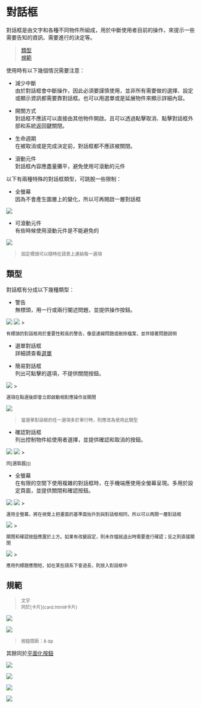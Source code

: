 # 對話框

對話框是由文字和各種不同物件所組成，用於中斷使用者目前的操作，來提示一些需要告知的資訊、需要進行的決定等。

> [類型](#類型)  
> [規範](#規範)

使用時有以下幾個情況需要注意：
* 減少中斷  
由於對話框會中斷操作，因此必須要謹慎使用，並非所有需要做的選擇、設定或顯示資訊都需要靠對話框。也可以用選單或是延展物件來顯示詳細內容。

* 開關方式  
對話框不應該可以直接由其他物件開啟。且可以透過點擊取消、點擊對話框外部和系統返回鍵關閉。

* 生命週期  
在被取消或是完成決定前，對話框都不應該被關閉。

* 滾動元件  
對話框內容應盡量攤平，避免使用可滾動的元件

以下有兩種特殊的對話框類型，可跳脫一些限制：
* 全螢幕  
因為不會產生圖層上的變化，所以可再開啟一層對話框

<img src="http://material-design.storage.googleapis.com/publish/material_v_4/material_ext_publish/0Bzhp5Z4wHba3bWxmZ1M0UTJBR0E/components_dialogs_fullscreen1.png" style="max-width:50%"/>

* 可滾動元件  
有些時候使用滾動元件是不能避免的

![](http://material-design.storage.googleapis.com/publish/material_v_4/material_ext_publish/0Bzhp5Z4wHba3T29XaVRQa0QxZkk/components_dialogs_1.png)
> <p style="font-size: 12px">固定標頭可以隨時在語意上連結每一選項</p>

## 類型
對話框有分成以下幾種類型：

* 警告   
無標頭，用一行或兩行闡述問題，並提供操作按鈕。

<img src="http://material-design.storage.googleapis.com/publish/material_v_4/material_ext_publish/0Bzhp5Z4wHba3TzFHYVlrbWF2bnM/components_alerts_1.png" style="max-width:50%"/>

<img src="http://material-design.storage.googleapis.com/publish/material_v_4/material_ext_publish/0Bzhp5Z4wHba3cGUwa0F5ekUwVms/components_dialogs_usage1.png" style="max-width:50%"/>
> <p style="font-size: 12px">有標頭的對話框用於重要性較高的警告，像是連線問題或刪除檔案，並伴隨著問題說明</p>

* 選單對話框  
詳細請查看[選單]()

* 簡易對話框  
列出可點擊的選項，不提供關閉按鈕。

<img src="http://material-design.storage.googleapis.com/publish/material_v_4/material_ext_publish/0Bzhp5Z4wHba3UjRsSGxGS0dRVzA/components_dialogs_simple1.png" style="max-width:50%"/>
> <p style="font-size: 12px">選項在點選後即會立即啟動相對應操作並關閉</p>

![](http://material-design.storage.googleapis.com/publish/material_v_4/material_ext_publish/0Bzhp5Z4wHba3SXJuazMwTkFnY0U/components_dialogs_simple5.png)
> <p style="font-size: 12px">當選單對話框的任一選項多於單行時，則應改為使用此類型</p>

* 確認對話框  
列出控制物件給使用者選擇，並提供確認和取消的按鈕。

<img src="http://material-design.storage.googleapis.com/publish/material_v_4/material_ext_publish/0Bzhp5Z4wHba3aXcyajZDN29jS1k/components_dialogs_confirmation2.png" style="max-width:50%"/>

<img src="http://material-design.storage.googleapis.com/publish/material_v_4/material_ext_publish/0Bzhp5Z4wHba3eWhJZmwwdFpob0k/components_dialogs_confirmation5.png" style="max-width:50%"/>
> <p style="font-size: 12px">同[選取器]()

* 全螢幕  
在有限的空間下使用複雜的對話框時，在手機端應使用全螢幕呈現。多用於設定頁面，並提供關閉和確認按鈕。

<img src="http://material-design.storage.googleapis.com/publish/material_v_4/material_ext_publish/0Bzhp5Z4wHba3bWxmZ1M0UTJBR0E/components_dialogs_fullscreen1.png" style="max-width:50%"/>

<img src="http://material-design.storage.googleapis.com/publish/material_v_4/material_ext_publish/0Bzhp5Z4wHba3OV9CR1NMNnpxN2s/components_dialogs_fullscreen2.png" style="max-width:50%"/>
> <p style="font-size: 12px">運用全螢幕，將在視覺上把畫面的基準面抬升到與對話框相同，所以可以再開一層對話框</p>

<img src="http://material-design.storage.googleapis.com/publish/material_v_4/material_ext_publish/0Bzhp5Z4wHba3Qy04bFg2X0F4UkE/components_dialogs_fullscreen8.png" style="max-width:50%"/>
> <p style="font-size: 12px">關閉和確認按鈕應置於上方。如果有改變設定，則未存擋就退出時需要進行確認；反之則直接關閉</p>

<img src="http://material-design.storage.googleapis.com/publish/material_v_4/material_ext_publish/0Bzhp5Z4wHba3OVBIMmJkVUllWjQ/components_dialogs_fullscreen7.png" style="max-width:50%"/>
> <p style="font-size: 12px">應用列標題應簡短，如在某些語系下會過長，則放入對話框中</p>

## 規範
> <p style="font-size: 12px">文字<br>同於[卡片](card.html#卡片)

![](http://material-design.storage.googleapis.com/publish/material_v_4/material_ext_publish/0Bzhp5Z4wHba3c3htV1IweVNKcFU/components_dialogs_updates1.png)

![](http://material-design.storage.googleapis.com/publish/material_v_4/material_ext_publish/0B6Okdz75tqQsSzE3dEVKNnNTM2c/components_dialogs_updates2.png)
> <p style="font-size: 12px">按鈕間距：8 dp<br>
其餘同於[平面化按鈕](button.html#平面化按鈕)

![](http://material-design.storage.googleapis.com/publish/material_v_4/material_ext_publish/0Bzhp5Z4wHba3VlYzX2d5TGl5N2s/components_dialogs_consistent_placement3.png)

![](http://material-design.storage.googleapis.com/publish/material_v_4/material_ext_publish/0Bzhp5Z4wHba3RS1ESkM1cG5zNjg/components_dialogs_stacked.png)

![](http://material-design.storage.googleapis.com/publish/material_v_4/material_ext_publish/0Bzhp5Z4wHba3OExlLU5oNDhjYW8/components_dialogs_updates5.png)

![](http://material-design.storage.googleapis.com/publish/material_v_4/material_ext_publish/0Bzhp5Z4wHba3clVROTBzOU1hMHM/components_dialogs_updates10.png)